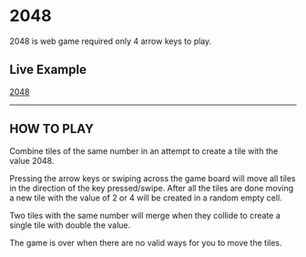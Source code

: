 # 2048

2048 is web game required only 4 arrow keys to play.

## Live Example
[2048](https://kundank02.github.io/2048/)

---

## HOW TO PLAY
Combine tiles of the same number in an attempt to create a tile with the value 2048.

Pressing the arrow keys or swiping across the game board will move all tiles in the direction of the key pressed/swipe. After all the tiles are done moving a new tile with the value of 2 or 4 will be created in a random empty cell.

Two tiles with the same number will merge when they collide to create a single tile with double the value.

The game is over when there are no valid ways for you to move the tiles.
